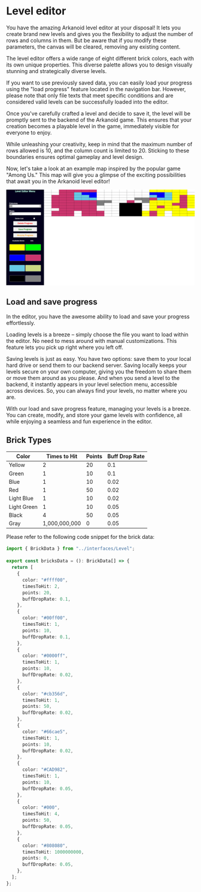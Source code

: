 # Level editor

You have the amazing Arkanoid level editor at your disposal! It lets you create brand new levels and gives you the flexibility to adjust the number of rows and columns in them. But be aware that if you modify these parameters, the canvas will be cleared, removing any existing content.

The level editor offers a wide range of eight different brick colors, each with its own unique properties. This diverse palette allows you to design visually stunning and strategically diverse levels.

If you want to use previously saved data, you can easily load your progress using the "load progress" feature located in the navigation bar. However, please note that only file texts that meet specific conditions and are considered valid levels can be successfully loaded into the editor.

Once you've carefully crafted a level and decide to save it, the level will be promptly sent to the backend of the Arkanoid game. This ensures that your creation becomes a playable level in the game, immediately visible for everyone to enjoy.

While unleashing your creativity, keep in mind that the maximum number of rows allowed is 10, and the column count is limited to 20. Sticking to these boundaries ensures optimal gameplay and level design.

Now, let's take a look at an example map inspired by the popular game "Among Us." This map will give you a glimpse of the exciting possibilities that await you in the Arkanoid level editor!

![Amogus](./src/images/amogus.png)

## Load and save progress

In the editor, you have the awesome ability to load and save your progress effortlessly.

Loading levels is a breeze – simply choose the file you want to load within the editor. No need to mess around with manual customizations. This feature lets you pick up right where you left off.

Saving levels is just as easy. You have two options: save them to your local hard drive or send them to our backend server. Saving locally keeps your levels secure on your own computer, giving you the freedom to share them or move them around as you please. And when you send a level to the backend, it instantly appears in your level selection menu, accessible across devices. So, you can always find your levels, no matter where you are.

With our load and save progress feature, managing your levels is a breeze. You can create, modify, and store your game levels with confidence, all while enjoying a seamless and fun experience in the editor.

## Brick Types

| Color       | Times to Hit  | Points | Buff Drop Rate |
| ----------- | ------------- | ------ | -------------- |
| Yellow      | 2             | 20     | 0.1            |
| Green       | 1             | 10     | 0.1            |
| Blue        | 1             | 10     | 0.02           |
| Red         | 1             | 50     | 0.02           |
| Light Blue  | 1             | 10     | 0.02           |
| Light Green | 1             | 10     | 0.05           |
| Black       | 4             | 50     | 0.05           |
| Gray        | 1,000,000,000 | 0      | 0.05           |

Please refer to the following code snippet for the brick data:

```typescript
import { BrickData } from "../interfaces/Level";

export const bricksData = (): BrickData[] => {
  return [
    {
      color: "#ffff00",
      timesToHit: 2,
      points: 20,
      buffDropRate: 0.1,
    },
    {
      color: "#00ff00",
      timesToHit: 1,
      points: 10,
      buffDropRate: 0.1,
    },
    {
      color: "#0000ff",
      timesToHit: 1,
      points: 10,
      buffDropRate: 0.02,
    },
    {
      color: "#cb356d",
      timesToHit: 1,
      points: 50,
      buffDropRate: 0.02,
    },
    {
      color: "#66cae5",
      timesToHit: 1,
      points: 10,
      buffDropRate: 0.02,
    },
    {
      color: "#CAD982",
      timesToHit: 1,
      points: 10,
      buffDropRate: 0.05,
    },
    {
      color: "#000",
      timesToHit: 4,
      points: 50,
      buffDropRate: 0.05,
    },
    {
      color: "#808080",
      timesToHit: 1000000000,
      points: 0,
      buffDropRate: 0.05,
    },
  ];
};
```
